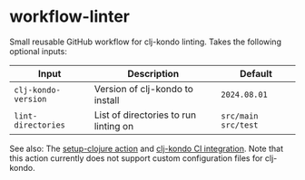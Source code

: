 # workflow-linter

Small reusable GitHub workflow for clj-kondo linting. Takes the following optional inputs:

| Input               | Description                           | Default
| ---                 | ---                                   | ---
| `clj-kondo-version` | Version of clj-kondo to install       | `2024.08.01`
| `lint-directories`  | List of directories to run linting on | `src/main src/test` 

See also: The [setup-clojure action](https://github.com/DeLaGuardo/setup-clojure) and [clj-kondo CI integration](https://github.com/clj-kondo/clj-kondo/blob/master/doc/ci-integration.md). Note that this action currently does not support custom configuration files for clj-kondo.

